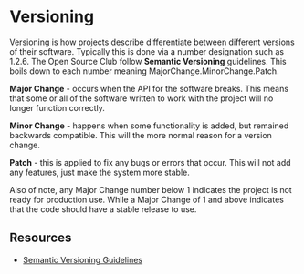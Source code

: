 # Versioning 

Versioning is how projects describe differentiate between different versions of their software. Typically this is done via a number designation such as 1.2.6. The Open Source Club follow **Semantic Versioning** guidelines. This boils down to each number meaning MajorChange.MinorChange.Patch. 

**Major Change** - occurs when the API for the software breaks. This means that some or all of the software written to work with the project will no longer function correctly. 

**Minor Change** - happens when some functionality is added, but remained backwards compatible. This will the more normal reason for a version change. 

**Patch** - this is applied to fix any bugs or errors that occur. This will not add any features, just make the system more stable. 

Also of note, any Major Change number below 1 indicates the project is not ready for production use. While a Major Change of 1 and above indicates that the code should have a stable release to use. 

## Resources 

- [Semantic Versioning Guidelines](http://semver.org/)  